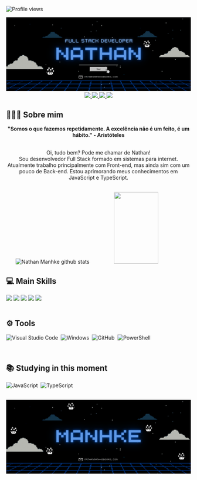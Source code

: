 ![Profile views](https://gpvc.arturio.dev/NathanManhkeBNUSC)

<div align="center">
  <a href="https://github.com/NathanManhkeBNUSC">
    <img src="1.png">
  </a>
</div>

<div align="center">
  <a href="https://github.com/NathanManhkeBNUSC" target="_blank">
    <img src="https://img.shields.io/badge/GitHub-012034?style=for-the-badge&logo=github&logoColor=white" target="_blank">
  </a>
  <a href = "mailto:nathanmanhke@gmail.com">
    <img src="https://img.shields.io/badge/mail-8FBFFF?style=for-the-badge&logo=gmail&logoColor=white">
  </a>

  <a href="https://www.instagram.com/nathan_manhke/" target="_blank">
    <img src="https://img.shields.io/badge/-Instagram-012034?style=for-the-badge&logo=instagram&logoColor=white" target="_blank">
  </a>
 <a href="https://steamcommunity.com/id/NathanBNU" target="_blank">
    <img src="https://img.shields.io/badge/Steam-8FBFFF?style=for-the-badge&logo=steam&logoColor=white" target="_blank">
  </a>
</div>

## 🙋🏼‍♂️ Sobre mim
<div align='center'>
  <b>"Somos o que fazemos repetidamente. A excelência não é um feito, é um hábito." - Aristóteles</b>
</div><br>

<p align="center">Oi, tudo bem? Pode me chamar de Nathan! <br> 
Sou desenvolvedor Full Stack formado em sistemas para internet. Atualmente trabalho principalmente com Front-end, mas ainda sim com um pouco de Back-end. Estou aprimorando meus conhecimentos em JavaScript e TypeScript.</p>
<br>


 <div align="center">  
  <img width="49%" height="195px" src="https://github-readme-stats.vercel.app/api?username=NathanManhkeBNUSC&show_icons=true&count_private=true&hide_border=true&title_color=8FBFFF&icon_color=8FBFFF&text_color=8FBFFF&bg_color=012034" alt="Nathan Manhke github stats" /> 
  <img width="49%" height="195px" src="https://github-readme-stats.vercel.app/api/top-langs/?username=NathanManhkeBNUSC&layout=compact&hide_border=true&title_color=012034&text_color=012034&bg_color=8FBFFF" />
</div>



## 💻 Main Skills
 <div>
    <img src="https://img.shields.io/badge/HTML-8FBFFF?style=for-the-badge&logo=html5&logoColor=white">
    <img src="https://img.shields.io/badge/CSS-012034?&style=for-the-badge&logo=css3&logoColor=white">
    <img src="https://img.shields.io/badge/javascript-8FBFFF?style=for-the-badge&logo=javascript&logoColor=%23F7DF1E">
    <img src="https://img.shields.io/badge/python-012034?style=for-the-badge&logo=python&logoColor=ffdd54">
    <img src="https://img.shields.io/badge/git-8FBFFF?style=for-the-badge&logo=git&logoColor=white">
  </div>

  <br>

  ## ⚙️ Tools
![Visual Studio Code](https://img.shields.io/badge/Visual_Studio-012034?style=for-the-badge&logo=visual%20studio&logoColor=white)&nbsp;
![Windows](https://img.shields.io/badge/Windows-8FBFFF?style=for-the-badge&logo=windows&logoColor=white)&nbsp;
![GitHub](https://img.shields.io/badge/GitHub-012034?style=for-the-badge&logo=github&logoColor=white)&nbsp;
![PowerShell](https://img.shields.io/badge/PowerShell-8FBFFF?style=for-the-badge&logo=powershell&logoColor=white)
  
  <br>
  
## 📚 Studying in this moment
![JavaScript](https://img.shields.io/badge/JavaScript-012034?style=for-the-badge&logo=javascript&logoColor=black)&nbsp;
![TypeScript](https://img.shields.io/badge/TypeScript-8FBFFF?style=for-the-badge&logo=typescript&logoColor=white)&nbsp;

  <br>
 
  


<div align="center">
  <a href="https://github.com/NathanManhkeBNUSC">
    <img src="2.png">
  </a>
</div>

